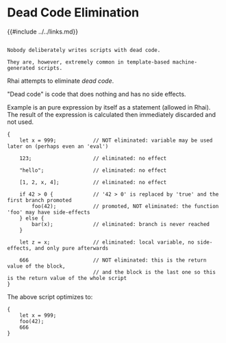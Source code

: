 Dead Code Elimination
=====================

{{#include ../../links.md}}

```admonish question.side.wide "Who writes dead code?"

Nobody deliberately writes scripts with dead code.

They are, however, extremely common in template-based machine-generated scripts.
```

Rhai attempts to eliminate _dead code_.

"Dead code" is code that does nothing and has no side effects.

Example is an pure expression by itself as a statement (allowed in Rhai).
The result of the expression is calculated then immediately discarded and not used.

```rust,no_run
{
    let x = 999;            // NOT eliminated: variable may be used later on (perhaps even an 'eval')
    
    123;                    // eliminated: no effect
    
    "hello";                // eliminated: no effect
    
    [1, 2, x, 4];           // eliminated: no effect
    
    if 42 > 0 {             // '42 > 0' is replaced by 'true' and the first branch promoted
        foo(42);            // promoted, NOT eliminated: the function 'foo' may have side-effects
    } else {
        bar(x);             // eliminated: branch is never reached
    }
    
    let z = x;              // eliminated: local variable, no side-effects, and only pure afterwards
    
    666                     // NOT eliminated: this is the return value of the block,
                            // and the block is the last one so this is the return value of the whole script
}
```

The above script optimizes to:

```rust,no_run
{
    let x = 999;
    foo(42);
    666
}
```
